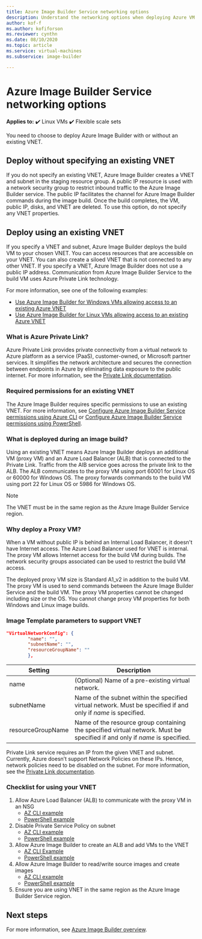 ```yaml
---
title: Azure Image Builder Service networking options
description: Understand the networking options when deploying Azure VM Image Builder Service
author: kof-f
ms.author: kofiforson
ms.reviewer: cynthn
ms.date: 08/10/2020
ms.topic: article
ms.service: virtual-machines
ms.subservice: image-builder

---
```


# Azure Image Builder Service networking options

**Applies to:** :heavy_check_mark: Linux VMs :heavy_check_mark: Flexible scale sets 

You need to choose to deploy Azure Image Builder with or without an existing VNET.

## Deploy without specifying an existing VNET

If you do not specify an existing VNET, Azure Image Builder creates a VNET and subnet in the staging resource group. A public IP resource is used with a network security group to restrict inbound traffic to the Azure Image Builder service. The public IP facilitates the channel for Azure Image Builder commands during the image build. Once the build completes, the VM, public IP, disks, and VNET are deleted. To use this option, do not specify any VNET properties.

## Deploy using an existing VNET

If you specify a VNET and subnet, Azure Image Builder deploys the build VM to your chosen VNET. You can access resources that are accessible on your VNET. You can also create a siloed VNET that is not connected to any other VNET. If you specify a VNET, Azure Image Builder does not use a public IP address. Communication from Azure Image Builder Service to the build VM uses Azure Private Link technology.

For more information, see one of the following examples:

* [Use Azure Image Builder for Windows VMs allowing access to an existing Azure VNET](../windows/image-builder-vnet.md)
* [Use Azure Image Builder for Linux VMs allowing access to an existing Azure VNET](image-builder-vnet.md)

### What is Azure Private Link?

Azure Private Link provides private connectivity from a virtual network to Azure platform as a service (PaaS), customer-owned, or Microsoft partner services. It simplifies the network architecture and secures the connection between endpoints in Azure by eliminating data exposure to the public internet. For more information, see the [Private Link documentation](../../private-link/index.yml).

### Required permissions for an existing VNET

The Azure Image Builder requires specific permissions to use an existing VNET. For more information, see [Configure Azure Image Builder Service permissions using Azure CLI](image-builder-permissions-cli.md) or [Configure Azure Image Builder Service permissions using PowerShell](image-builder-permissions-powershell.md).

### What is deployed during an image build?

Using an existing VNET means Azure Image Builder deploys an additional VM (proxy VM) and an Azure Load Balancer (ALB) that is connected to the Private Link. Traffic from the AIB service goes across the private link to the ALB. The ALB communicates to the proxy VM using port 60001 for Linux OS or 60000 for Windows OS. The proxy forwards commands to the build VM using port 22 for Linux OS or 5986 for Windows OS.

> [!NOTE]
> The VNET must be in the same region as the Azure Image Builder Service region.
> 

### Why deploy a Proxy VM?

When a VM without public IP is behind an Internal Load Balancer, it doesn't have Internet access. The Azure Load Balancer used for VNET is internal. The proxy VM allows Internet access for the build VM during builds. The network security groups associated can be used to restrict the build VM access.

The deployed proxy VM size is Standard A1_v2 in addition to the build VM. The proxy VM is used to send commands between the Azure Image Builder Service and the build VM. The proxy VM properties cannot be changed including size or the OS. You cannot change proxy VM properties for both Windows and Linux image builds.

### Image Template parameters to support VNET
```json
"VirtualNetworkConfig": {
        "name": "",
        "subnetName": "",
        "resourceGroupName": ""
        },
```

| Setting | Description |
|---------|---------|
| name | (Optional) Name of a pre-existing virtual network. |
| subnetName | Name of the subnet within the specified virtual network. Must be specified if and only if *name* is specified. |
| resourceGroupName | Name of the resource group containing the specified virtual network. Must be specified if and only if *name* is specified. |

Private Link service requires an IP from the given VNET and subnet. Currently, Azure doesn’t support Network Policies on these IPs. Hence, network policies need to be disabled on the subnet. For more information, see the [Private Link documentation](../../private-link/index.yml).

### Checklist for using your VNET

1. Allow Azure Load Balancer (ALB) to communicate with the proxy VM in an NSG
    * [AZ CLI example](image-builder-vnet.md#add-network-security-group-rule)
    * [PowerShell example](../windows/image-builder-vnet.md#add-network-security-group-rule)
2. Disable Private Service Policy on subnet
    * [AZ CLI example](image-builder-vnet.md#disable-private-service-policy-on-subnet)
    * [PowerShell example](../windows/image-builder-vnet.md#disable-private-service-policy-on-subnet)
3. Allow Azure Image Builder to create an ALB and add VMs to the VNET
    * [AZ CLI Example](image-builder-permissions-cli.md#existing-vnet-azure-role-example)
    * [PowerShell example](image-builder-permissions-powershell.md#permission-to-customize-images-on-your-vnets)
4. Allow Azure Image Builder to read/write source images and create images
    * [AZ CLI example](image-builder-permissions-cli.md#custom-image-azure-role-example)
    * [PowerShell example](image-builder-permissions-powershell.md#custom-image-azure-role-example)
5. Ensure you are using VNET in the same region as the Azure Image Builder Service region.


## Next steps

For more information, see [Azure Image Builder overview](../image-builder-overview.md).